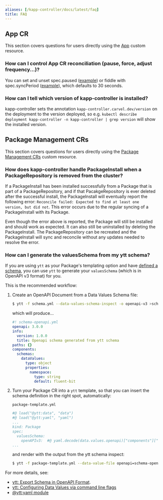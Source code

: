```yaml
---
aliases: [/kapp-controller/docs/latest/faq]
title: FAQ
---
```


## App CR

This section covers questions for users directly using the [App](app-spec.md)
custom resource.

### How can I control App CR reconciliation (pause, force, adjust frequency...)?

You can set and unset spec.paused
([example](https://github.com/carvel-dev/kapp-controller/blob/d94984a77fa907ac5ecc681e9a842b9877766a6b/test/e2e/pause_test.go#L91))
or fiddle with spec.syncPeriod ([example](
https://github.com/carvel-dev/kapp-controller/blob/d94984a77fa907ac5ecc681e9a842b9877766a6b/test/e2e/app_secret_configmap_reconcile_test.go#L133)), which
defaults to 30 seconds.

### How can I tell which version of kapp-controller is installed?

kapp-controller sets the annotation `kapp-controller.carvel.dev/version` on the deployment to the version deployed,
so e.g. `kubectl describe deployment kapp-controller -n kapp-controller | grep version` will show the installed version.

## Package Management CRs

This section covers questions for users directly using the [Package Management CRs](packaging.md)
custom resource.

### How does kapp-controller handle PackageInstall when a PackageRepository is removed from the cluster?

If a PackageInstall has been installed successfully from a Package that is part
of a PackageRepository, and if that PacakgeRepository is ever deleted after the
successful install, the PackageInstall will eventually report the following
error: `Reconcile failed: Expected to find at least one version, but did not`.
This error occurs due to the regular syncing of a PackageInstall  with its
Package.

Even though the error above is reported, the Package will still be installed and
should work as expected. It can also still be uninstalled by deleting the
PackageInstall. The PackageRepository can be recreated and the PackageInstall
will sync and reconcile without any updates needed to resolve the error.

### How can I generate the valuesSchema from my ytt schema?

If you are using `ytt` as your Package's templating option and have [defined a schema](../../../../ytt/docs/latest/how-to-write-schema), you can use `ytt` to generate your `valuesSchema` (which is in OpenAPI v3 format) for you.

This is the recommended workflow:

1. Create an OpenAPI Document from a Data Values Schema file:

    ```bash
    $ ytt -f schema.yml --data-values-schema-inspect -o openapi-v3 >schema-openapi.yml
    ```
   
    which will produce...

    ```yaml
    #! schema-openapi.yml
    openapi: 3.0.0
    info:
      version: 1.0.0
      title: Openapi schema generated from ytt schema
    paths: {}
    components:
      schemas:
        dataValues:
          type: object
          properties:
            namespace:
              type: string
              default: fluent-bit
    ```

2. Turn your Package CR into a `ytt` template, so that you can insert the schema definition in the right spot, automatically:

    `package-template.yml`
    ```yaml
    #@ load("@ytt:data", "data")
    #@ load("@ytt:yaml", "yaml")
    ...
    kind: Package
    spec:
      valuesSchema:
        openAPIv3:  #@ yaml.decode(data.values.openapi)["components"]["schemas"]["dataValues"]
    ...
    ```
   
   and render with the output from the ytt schema inspect:

   ```bash
   $ ytt -f package-template.yml --data-value-file openapi=schema-openapi.yml > package.yml
   ```

For more details, see:
- [ytt: Export Schema in OpenAPI Format](../../../ytt/docs/latest/how-to-export-schema.md).
- [ytt: Configuring Data Values via command line flags](../../../ytt/docs/latest/ytt-data-values.md#configuring-data-values-via-command-line-flags)
- [@ytt:yaml module](../../../ytt/docs/latest/lang-ref-ytt.md#yaml)
